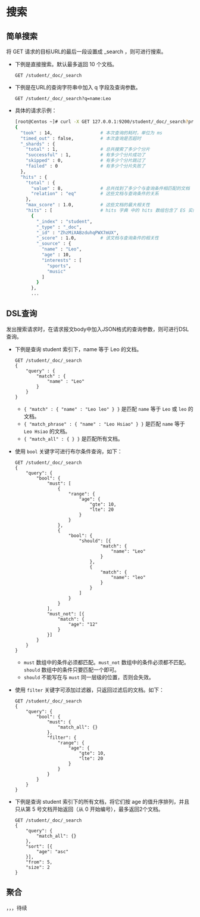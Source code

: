 # 搜索

## 简单搜索

将 GET 请求的目标URL的最后一段设置成 _search ，则可进行搜索。
- 下例是直接搜索。默认最多返回 10 个文档。
    ```
    GET /student/_doc/_search
    ```
- 下例是在URL的查询字符串中加入 q 字段及查询参数。
    ```
    GET /student/_doc/_search?q=name:Leo
    ```
- 具体的请求示例：
    ```sh
    [root@Centos ~]# curl -X GET 127.0.0.1:9200/student/_doc/_search?pretty
    {
      "took" : 14,                  # 本次查询的耗时，单位为 ms
      "timed_out" : false,          # 本次查询是否超时
      "_shards" : {
        "total" : 1,                # 总共搜索了多少个分片
        "successful" : 1,           # 有多少个分片成功了
        "skipped" : 0,              # 有多少个分片跳过了
        "failed" : 0                # 有多少个分片失败了
      },
      "hits" : {
        "total" : {
          "value" : 8,              # 总共找到了多少个与查询条件相匹配的文档
          "relation" : "eq"         # 这些文档与查询条件的关系
        },
        "max_score" : 1.0,          # 这些文档的最大相关性
        "hits" : [                  # hits 字典 中的 hits 数组包含了 ES 实际返回给客户端的文档
          {
            "_index" : "student",
            "_type" : "_doc",
            "_id" : "ZhzMiXABzduhqPWX7mUX",
            "_score" : 1.0,         # 该文档与查询条件的相关性
            "_source" : {
              "name" : "Leo",
              "age" : 10,
              "interests" : [
                "sports",
                "music"
              ]
            }
          },
          ...
    ```

## DSL查询

发出搜索请求时，在请求报文body中加入JSON格式的查询参数，则可进行DSL查询。
- 下例是查询 student 索引下，name 等于 Leo 的文档。
    ```
    GET /student/_doc/_search
    {
        "query" : {
            "match" : {
                "name" : "Leo"
            }
        }
    }
    ```
    - `{ "match" : { "name" : "Leo leo" } }` 是匹配 `name` 等于 `Leo` 或 `leo` 的文档。
    - `{ "match_phrase" : { "name" : "Leo Hsiao" } }` 是匹配 `name` 等于 `Leo Hsiao` 的文档。 
    - `{ "match_all" : { } }` 是匹配所有文档。

- 使用 `bool` 关键字可进行布尔条件查询，如下：
    ```
    GET /student/_doc/_search
    {
        "query": {
            "bool": {
                "must": [
                    {
                        "range": {
                            "age": {
                                "gte": 10,
                                "lte": 20
                            }
                        }
                    },
                    {
                        "bool": {
                            "should": [{
                                    "match": {
                                        "name": "Leo"
                                    }
                                },
                                {
                                    "match": {
                                        "name": "leo"
                                    }
                                }
                            ]
                        }
                    }
                ],
                "must_not": [{
                    "match": {
                        "age": "12"
                    }
                }]
            }
        }
    }
    ```
    - `must` 数组中的条件必须都匹配。`must_not` 数组中的条件必须都不匹配。`should` 数组中的条件只要匹配一个即可。
    - `should` 不能写在与 `must` 同一层级的位置，否则会失效。

- 使用 `filter` 关键字可添加过滤器，只返回过滤后的文档。如下：
    ```
    GET /student/_doc/_search
    {
        "query": {
            "bool": {
                "must": {
                    "match_all": {}
                },
                "filter": {
                    "range": {
                        "age": {
                            "gte": 10,
                            "lte": 20
                        }
                    }
                }
            }
        }
    }
    ```

- 下例是查询 student 索引下的所有文档，将它们按 age 的值升序排列，并且只从第 5 号文档开始返回（从 0 开始编号），最多返回2个文档。
    ```
    GET /student/_doc/_search
    {
        "query": {
            "match_all": {}
        },
        "sort": [{
            "age": "asc"
        }],
        "from": 5,
        "size": 2
    }
    ```



## 聚合

，，，待续


